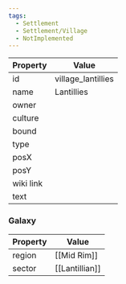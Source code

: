 ```yaml
---
tags:
  - Settlement
  - Settlement/Village
  - NotImplemented
---
```


| Property  | Value              |
| --------- | ------------------ |
| id        | village_lantillies |
| name      | Lantillies         |
| owner     |                    |
| culture   |                    |
| bound     |                    |
| type      |                    |
| posX      |                    |
| posY      |                    |
| wiki link |                    |
| text      |                    |

### Galaxy
| Property | Value          |
| -------- | -------------- |
| region   | [[Mid Rim]]    |
| sector   | [[Lantillian]] |
